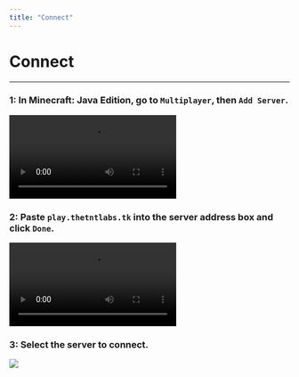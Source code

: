 ```yaml
---
title: "Connect"
---
```


# Connect

- - -

<div class="container">
  <div class="row">
    <div class="col">
      <div class="card margin-bottom--sm">
        <div class="card__header">
          <h3>1: In Minecraft: Java Edition, go to <code>Multiplayer</code>, then <code>Add Server</code>.</h3>
        </div>
        <div class="card__body">
          <video autoplay loop>
            <source src="/vid/connect/step-1.mp4" />
          </video>
        </div>
      </div>
    </div>
  </div>
  <div class="row">
    <div class="col">
      <div class="card margin-bottom--sm">
        <div class="card__header">
          <h3>2: Paste <code>play.thetntlabs.tk</code> into the server address box and click <code>Done</code>.</h3>
        </div>
        <div class="card__body">
          <video autoplay loop>
            <source src="/vid/connect/step-2.mp4" />
          </video>
        </div>
      </div>
    </div>
  </div>
  <div class="row">
    <div class="col">
      <div class="card margin-bottom--sm">
        <div class="card__header">
          <h3>3: Select the server to connect.</h3>
        </div>
        <div class="card__body">
          <img src="/img/connect/step-3.png" />
        </div>
      </div>
    </div>
  </div>
</div>
